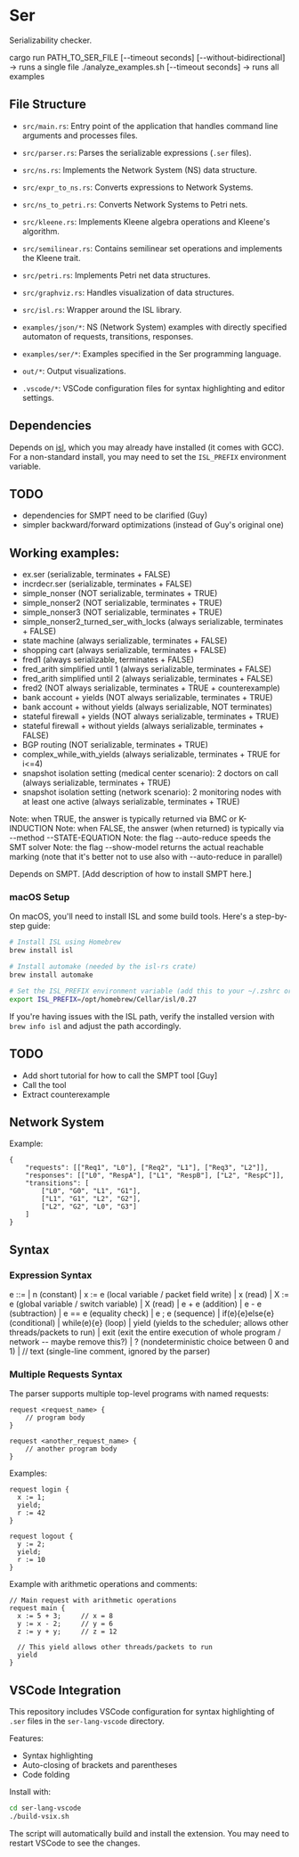 # Ser

Serializability checker.

cargo run PATH_TO_SER_FILE  [--timeout seconds] [--without-bidirectional] -> runs a single file
./analyze_examples.sh [--timeout seconds] -> runs all examples



## File Structure

- `src/main.rs`: Entry point of the application that handles command line arguments and processes files.
- `src/parser.rs`: Parses the serializable expressions (`.ser` files).
- `src/ns.rs`: Implements the Network System (NS) data structure.
- `src/expr_to_ns.rs`: Converts expressions to Network Systems.
- `src/ns_to_petri.rs`: Converts Network Systems to Petri nets.
- `src/kleene.rs`: Implements Kleene algebra operations and Kleene's algorithm.
- `src/semilinear.rs`: Contains semilinear set operations and implements the Kleene trait.
- `src/petri.rs`: Implements Petri net data structures.
- `src/graphviz.rs`: Handles visualization of data structures.
- `src/isl.rs`: Wrapper around the ISL library.

- `examples/json/*`: NS (Network System) examples with directly specified automaton of requests, transitions, responses.
- `examples/ser/*`: Examples specified in the Ser programming language.

- `out/*`: Output visualizations.

- `.vscode/*`: VSCode configuration files for syntax highlighting and editor settings.

## Dependencies

Depends on [isl](https://libisl.sourceforge.io/), which you may already have
installed (it comes with GCC).  For a non-standard install, you may need to set
the `ISL_PREFIX` environment variable.

## TODO
- dependencies for SMPT need to be clarified (Guy)
- simpler backward/forward optimizations (instead of Guy's original one)

## Working examples:
- ex.ser (serializable, terminates + FALSE)
- incrdecr.ser (serializable, terminates + FALSE)
- simple_nonser (NOT serializable, terminates + TRUE)
- simple_nonser2 (NOT serializable, terminates + TRUE)
- simple_nonser3 (NOT serializable, terminates + TRUE)
- simple_nonser2_turned_ser_with_locks (always serializable, terminates + FALSE)
- state machine (always serializable, terminates + FALSE) 
- shopping cart (always serializable, terminates + FALSE)
- fred1 (always serializable, terminates + FALSE)
- fred_arith simplified until 1 (always serializable, terminates + FALSE)
- fred_arith simplified until 2 (always serializable, terminates + FALSE)
- fred2 (NOT always serializable, terminates + TRUE + counterexample)
- bank account + yields (NOT always serializable, terminates + TRUE)
- bank account + without yields (always serializable, NOT terminates)
- stateful firewall + yields (NOT always serializable, terminates + TRUE)
- stateful firewall + without yields (always serializable, terminates + FALSE)
- BGP routing (NOT serializable, terminates + TRUE)
- complex_while_with_yields (always serializable, terminates + TRUE for i<=4)
- snapshot isolation setting (medical center scenario): 2 doctors on call (always serializable, terminates + TRUE)
- snapshot isolation setting (network scenario): 2 monitoring nodes with at least one active (always serializable, terminates + TRUE)

Note: when TRUE, the answer is typically returned via BMC or K-INDUCTION
Note: when FALSE, the answer (when returned) is typically via --method --STATE-EQUATION
Note: the flag --auto-reduce speeds the SMT solver
Note: the flag --show-model returns the actual reachable marking (note that it's 
better not to use also with --auto-reduce in parallel)

Depends on SMPT.
[Add description of how to install SMPT here.]

### macOS Setup

On macOS, you'll need to install ISL and some build tools. Here's a step-by-step guide:

```bash
# Install ISL using Homebrew
brew install isl

# Install automake (needed by the isl-rs crate)
brew install automake

# Set the ISL_PREFIX environment variable (add this to your ~/.zshrc or ~/.bashrc)
export ISL_PREFIX=/opt/homebrew/Cellar/isl/0.27
```

If you're having issues with the ISL path, verify the installed version with `brew info isl` and adjust the path accordingly.

## TODO

- Add short tutorial for how to call the SMPT tool [Guy]
- Call the tool
- Extract counterexample

## Network System

Example:

    {
        "requests": [["Req1", "L0"], ["Req2", "L1"], ["Req3", "L2"]],
        "responses": [["L0", "RespA"], ["L1", "RespB"], ["L2", "RespC"]],
        "transitions": [
            ["L0", "G0", "L1", "G1"],
            ["L1", "G1", "L2", "G2"],
            ["L2", "G2", "L0", "G3"]
        ]
    }

## Syntax

### Expression Syntax

e ::=
  | n                     (constant) 
  | x := e                (local variable / packet field write)
  | x                     (read)
  | X := e                (global variable / switch variable)
  | X                     (read)
  | e + e                 (addition)
  | e - e                 (subtraction)
  | e == e                (equality check)
  | e ; e                 (sequence)
  | if(e){e}else{e}       (conditional)
  | while(e){e}           (loop)
  | yield                 (yields to the scheduler; allows other threads/packets to run)
  | exit                  (exit the entire execution of whole program / network -- maybe remove this?)
  | ?                     (nondeterministic choice between 0 and 1)
  | // text                (single-line comment, ignored by the parser)

### Multiple Requests Syntax

The parser supports multiple top-level programs with named requests:

```
request <request_name> {
    // program body
}

request <another_request_name> {
    // another program body
}
```

Examples:

```
request login {
  x := 1;
  yield;
  r := 42
}

request logout {
  y := 2;
  yield;
  r := 10
}
```

Example with arithmetic operations and comments:

```
// Main request with arithmetic operations
request main {
  x := 5 + 3;     // x = 8
  y := x - 2;     // y = 6
  z := y + y;     // z = 12
  
  // This yield allows other threads/packets to run
  yield
}
```

## VSCode Integration

This repository includes VSCode configuration for syntax highlighting of `.ser` files in the `ser-lang-vscode` directory. 

Features:
- Syntax highlighting
- Auto-closing of brackets and parentheses
- Code folding

Install with:

```bash
cd ser-lang-vscode
./build-vsix.sh
```

The script will automatically build and install the extension. You may need to restart VSCode to see the changes.
